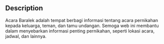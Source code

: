 ## Description

Acara Baralek adalah tempat berbagi informasi tentang acara pernikahan kepada keluarga, teman, dan tamu undangan. Semoga web ini membantu dalam menyebarkan informasi penting pernikahan, seperti lokasi acara, jadwal, dan lainnya.